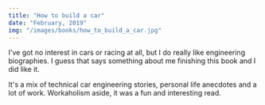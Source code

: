 ```yaml
---
title: "How to build a car"
date: "February, 2019"
img: "/images/books/how_to_build_a_car.jpg"
---
```


I've got no interest in cars or racing at all, but I do really like engineering biographies. I guess that says something about me finishing this book and I did like it.

It's a mix of technical car engineering stories, personal life anecdotes and a lot of work. Workaholism aside, it was a fun and interesting read.
